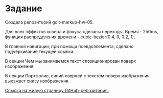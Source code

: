 # Задание

Создала репозиторий goit-markup-hw-05.

Для всех эффектов ховера и фокуса сделаны переходы. Время - 250ms, функция распределения времени - cubic-bezier(0.4, 0, 0.2, 1).

В главной навигации, при помощи псевдоэлемента, сделано подчёркивание текущей ссылки.

В секции Чем мы занимаемся текст спозиционирован поверх изображения.

В секции Портфолио, синий оверлей с текстом поверх изображения выезжает снизу изображения.

[Ссылка на живую страницу GitHub-репозитория.](https://milaeva.github.io/goit-markup-hw-05/index.html)
